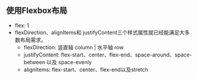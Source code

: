 
## 使用Flexbox布局

- flex: 1
- flexDirection、alignItems和 justifyContent三个样式属性就已经能满足大多数布局需求。
  - flexDirection: 竖直轴 column | 水平轴 row
  - justifyContent: flex-start、center、flex-end、space-around、space-between 以及 space-evenly
  - alignItems: flex-start、center、flex-end以及stretch
  


